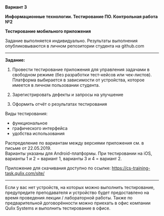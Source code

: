 **Вариант 3**

**Информационные технологии. Тестирование ПО. Контрольная работа №2**

**Тестирование мобильного приложения**

Задание выполняется индивидуально. Результаты выполнения опубликовываются в личном репозитории студента на github.com
____
**Задание:**

1. Провести тестирование приложения для управления задачами в свободном режиме (без разработки тест-кейсов или чек-листов). Платформа выбирается в зависимости от устройства, которое имеется в личном пользовании студента.

2. Зарегистрировать дефекты и запросы на улучшение

3. Оформить отчёт о результатах тестирования

Виды тестирования:

* функциональное
* графического интерфейса
* удобства использования 

Распределение по вариантам между версиями приложения см. в письме от 22.05.2019.  
Варианты указаны для Android-платформы. 
При тестировании на iOS, варианты 1 и 2 = вариант 1, варианты 3 и 4 = вариант 2.  

Приложение для скачивания доступно по ссылке:
https://cs-training-task.qulix.com/site/ 

---
Если у вас нет устройств, на которых можно выполнить тестирование, предупредите преподавателя и устройство будет предоставлено на время проведения лекции / лабораторной работы. Также по предварительной договорённости можно приехать в офис компании Qulix Systems и выполнить тестирование в офисе.
